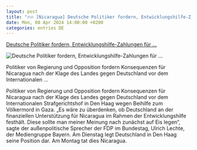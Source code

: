 ```yaml
---
layout: post
title: "🔥🔥 [Nicaragua] Deutsche Politiker fordern, Entwicklungshilfe-Zahlungen für ..."
date: Mon, 08 Apr 2024 14:00:00 +0200
categories: entries DE
---
```

[Deutsche Politiker fordern, Entwicklungshilfe-Zahlungen für ...](https://www.pnp.de/nachrichten/politik/deutsche-politiker-fordern-entwicklungshilfe-zahlungen-fuer-nicaragua-einzufrieren-15803760)

![Deutsche Politiker fordern, Entwicklungshilfe-Zahlungen für ...](https://img.pnp.de/ezplatform/images/8/1/3/1/334701318-1-ger-DE/e9cd43f03446-29-114847051.jpg)

Politiker von Regierung und Opposition fordern Konsequenzen für Nicaragua nach der Klage des Landes gegen Deutschland vor dem Internationalen ...

Politiker von Regierung und Opposition fordern Konsequenzen für Nicaragua nach der Klage des Landes gegen Deutschland vor dem Internationalen Strafgerichtshof in Den Haag wegen Beihilfe zum Völkermord in Gaza. „Es wäre zu überdenken, ob Deutschland an der finanziellen Unterstützung für Nicaragua im Rahmen der Entwicklungshilfe festhält. Diese sollte man meiner Meinung nach zunächst auf Eis legen“, sagte der außenpolitische Sprecher der FDP im Bundestag, Ulrich Lechte, der Mediengruppe Bayern. Am Dienstag legt Deutschland in Den Haag seine Position dar. Am Montag tat dies Nicaragua.

